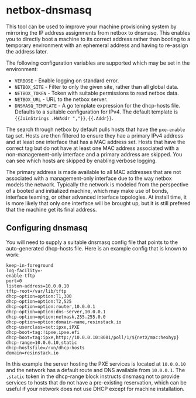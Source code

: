 # netbox-dnsmasq

This tool can be used to improve your machine provisioning system by
mirroring the IP address assignments from netbox to dnsmasq.  This
enables you to directly boot a machine to its correct address rather
than booting to a temporary environment with an ephemeral address and
having to re-assign the address later.

The following configuration variables are supported which may be set
in the environment:

  * `VERBOSE` - Enable logging on standard error.
  * `NETBOX_SITE` - Filter to only the given site, rather than all
    global data.
  * `NETBOX_TOKEN` - Token with suitable permissions to read netbox
    data.
  * `NETBOX_URL` - URL to the netbox server.
  * `DNSMASQ_TEMPLATE` - A go template expression for the dhcp-hosts
    file.  Defaults to a suitable configuration for IPv4.  The default
    template is `{{JoinStrings .HWAddr ","}},{{.Addr}}`.

The search through netbox by default pulls hosts that have the
`pxe-enable` tag set.  Hosts are then filtered to ensure they hae a
primary IPv4 address and at least one interface that has a MAC address
set.  Hosts that have the correct tag but do not have at least one MAC
address associated with a non-management-only interface and a primary
address are skipped.  You can see which hosts are skipped by enabling
verbose logging.

The primary address is made available to all MAC addresses that are
not associated with a management-only interface due to the way netbox
models the network.  Typically the network is modeled from the
perspective of a booted and initialized machine, which may make use of
bonds, interface teaming, or other advanced interface topologies.  At
install time, it is more likely that only one interface will be
brought up, but it is still prefered that the machine get its final
address.


## Configuring dnsmasq

You will need to supply a suitable dnsmasq config file that points to
the auto-generated dhcp-hosts file.  Here is an example config that is
known to work:

```
keep-in-foreground
log-facility=-
enable-tftp
port=0
listen-address=10.0.0.10
tftp-root=/var/lib/tftp
dhcp-option=option:T1,300
dhcp-option=option:T2,525
dhcp-option=option:router,10.0.0.1
dhcp-option=option:dns-server,10.0.0.1
dhcp-option=option:netmask,255.255.0.0
dhcp-option=option:domain-name,resinstack.io
dhcp-userclass=set:ipxe,iPXE
dhcp-boot=tag:!ipxe,ipxe.efi
dhcp-boot=tag:ipxe,http://10.0.0.10:8081/poll/1/${netX/mac:hexhyp}
dhcp-range=10.0.0.10,static
dhcp-hostsfile=/run/dhcp-hosts
domain=resinstack.io
```

In this example the server hosting the PXE services is located at
`10.0.0.10` and the network has a default route and DNS available from
`10.0.0.1`.  The `,static` token in the dhcp-range block instructs
dnsmasq not to provide services to hosts that do not have a
pre-existing reservation, which can be useful if your network does not
use DHCP except for machine installation.
